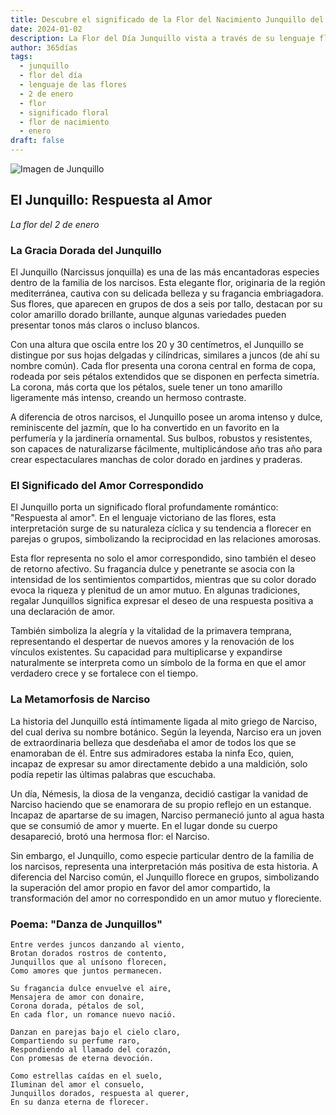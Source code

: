 ```yaml
---
title: Descubre el significado de la Flor del Nacimiento Junquillo del 2 de enero
date: 2024-01-02
description: La Flor del Día Junquillo vista a través de su lenguaje floral e historias
author: 365días
tags:
  - junquillo
  - flor del día
  - lenguaje de las flores
  - 2 de enero
  - flor
  - significado floral
  - flor de nacimiento
  - enero
draft: false
---
```


![Imagen de Junquillo](https://cdn.pixabay.com/photo/2022/04/02/12/29/wild-daffodils-7106921_1280.jpg#center#center)


## El Junquillo: Respuesta al Amor
*La flor del 2 de enero*

### La Gracia Dorada del Junquillo

El Junquillo (Narcissus jonquilla) es una de las más encantadoras especies dentro de la familia de los narcisos. Esta elegante flor, originaria de la región mediterránea, cautiva con su delicada belleza y su fragancia embriagadora. Sus flores, que aparecen en grupos de dos a seis por tallo, destacan por su color amarillo dorado brillante, aunque algunas variedades pueden presentar tonos más claros o incluso blancos.

Con una altura que oscila entre los 20 y 30 centímetros, el Junquillo se distingue por sus hojas delgadas y cilíndricas, similares a juncos (de ahí su nombre común). Cada flor presenta una corona central en forma de copa, rodeada por seis pétalos extendidos que se disponen en perfecta simetría. La corona, más corta que los pétalos, suele tener un tono amarillo ligeramente más intenso, creando un hermoso contraste.

A diferencia de otros narcisos, el Junquillo posee un aroma intenso y dulce, reminiscente del jazmín, que lo ha convertido en un favorito en la perfumería y la jardinería ornamental. Sus bulbos, robustos y resistentes, son capaces de naturalizarse fácilmente, multiplicándose año tras año para crear espectaculares manchas de color dorado en jardines y praderas.

### El Significado del Amor Correspondido

El Junquillo porta un significado floral profundamente romántico: "Respuesta al amor". En el lenguaje victoriano de las flores, esta interpretación surge de su naturaleza cíclica y su tendencia a florecer en parejas o grupos, simbolizando la reciprocidad en las relaciones amorosas.

Esta flor representa no solo el amor correspondido, sino también el deseo de retorno afectivo. Su fragancia dulce y penetrante se asocia con la intensidad de los sentimientos compartidos, mientras que su color dorado evoca la riqueza y plenitud de un amor mutuo. En algunas tradiciones, regalar Junquillos significa expresar el deseo de una respuesta positiva a una declaración de amor.

También simboliza la alegría y la vitalidad de la primavera temprana, representando el despertar de nuevos amores y la renovación de los vínculos existentes. Su capacidad para multiplicarse y expandirse naturalmente se interpreta como un símbolo de la forma en que el amor verdadero crece y se fortalece con el tiempo.

### La Metamorfosis de Narciso

La historia del Junquillo está íntimamente ligada al mito griego de Narciso, del cual deriva su nombre botánico. Según la leyenda, Narciso era un joven de extraordinaria belleza que desdeñaba el amor de todos los que se enamoraban de él. Entre sus admiradores estaba la ninfa Eco, quien, incapaz de expresar su amor directamente debido a una maldición, solo podía repetir las últimas palabras que escuchaba.

Un día, Némesis, la diosa de la venganza, decidió castigar la vanidad de Narciso haciendo que se enamorara de su propio reflejo en un estanque. Incapaz de apartarse de su imagen, Narciso permaneció junto al agua hasta que se consumió de amor y muerte. En el lugar donde su cuerpo desapareció, brotó una hermosa flor: el Narciso.

Sin embargo, el Junquillo, como especie particular dentro de la familia de los narcisos, representa una interpretación más positiva de esta historia. A diferencia del Narciso común, el Junquillo florece en grupos, simbolizando la superación del amor propio en favor del amor compartido, la transformación del amor no correspondido en un amor mutuo y floreciente.

### Poema: "Danza de Junquillos"

```
Entre verdes juncos danzando al viento,
Brotan dorados rostros de contento,
Junquillos que al unísono florecen,
Como amores que juntos permanecen.

Su fragancia dulce envuelve el aire,
Mensajera de amor con donaire,
Corona dorada, pétalos de sol,
En cada flor, un romance nuevo nació.

Danzan en parejas bajo el cielo claro,
Compartiendo su perfume raro,
Respondiendo al llamado del corazón,
Con promesas de eterna devoción.

Como estrellas caídas en el suelo,
Iluminan del amor el consuelo,
Junquillos dorados, respuesta al querer,
En su danza eterna de florecer.
```